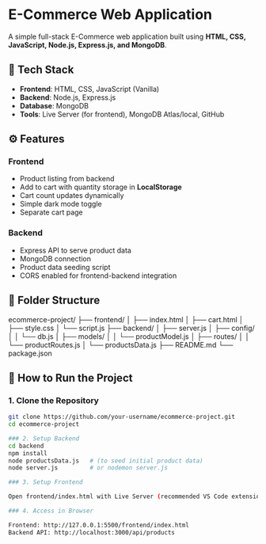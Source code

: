 # E-Commerce Web Application

A simple full-stack E-Commerce web application built using **HTML, CSS, JavaScript, Node.js, Express.js, and MongoDB**.

## 🔧 Tech Stack

- **Frontend**: HTML, CSS, JavaScript (Vanilla)
- **Backend**: Node.js, Express.js
- **Database**: MongoDB
- **Tools**: Live Server (for frontend), MongoDB Atlas/local, GitHub

## ⚙️ Features

### Frontend
- Product listing from backend
- Add to cart with quantity storage in **LocalStorage**
- Cart count updates dynamically
- Simple dark mode toggle
- Separate cart page

### Backend
- Express API to serve product data
- MongoDB connection
- Product data seeding script
- CORS enabled for frontend-backend integration

## 📁 Folder Structure
ecommerce-project/ ├── frontend/ │   ├── index.html │   ├── cart.html │   ├── style.css │   └── script.js 
├── backend/ │   ├── server.js │   ├── 
config/ │   │   └── db.js │   ├──
models/ │   │   └── productModel.js │ 
├── routes/ │   │   └── productRoutes.js
│   └── productsData.js ├── README.md 
└── package.json
## 🚀 How to Run the Project

### 1. Clone the Repository
```bash
git clone https://github.com/your-username/ecommerce-project.git
cd ecommerce-project

### 2. Setup Backend
cd backend
npm install
node productsData.js   # (to seed initial product data)
node server.js         # or nodemon server.js

### 3. Setup Frontend

Open frontend/index.html with Live Server (recommended VS Code extension).

### 4. Access in Browser

Frontend: http://127.0.0.1:5500/frontend/index.html
Backend API: http://localhost:3000/api/products
